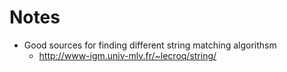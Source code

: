 # Notes
- Good sources for finding different string matching algorithsm
    - http://www-igm.univ-mlv.fr/~lecroq/string/